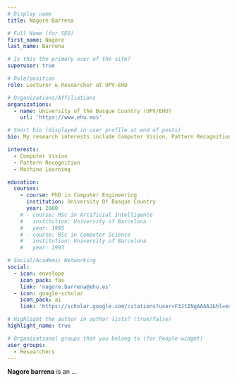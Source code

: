 ```yaml
---
# Display name
title: Nagore Barrena

# Full Name (for SEO)
first_name: Nagore  
last_name: Barrena

# Is this the primary user of the site?
superuser: true

# Role/position
role: Lecturer & Researcher at UPV-EHU

# Organizations/Affiliations
organizations:
  - name: University of the Basque Country (UPV/EHU)
    url: 'https://www.ehu.eus'

# Short bio (displayed in user profile at end of posts)
bio: My research interests include Computer Vision, Pattern Recognition, and Machine Learning.

interests:
  - Computer Vision
  - Pattern Recognition
  - Machine Learning

education:
  courses:
    - course: PhD in Computer Engineering
      institution: University Of Basque Country
      year: 2000
    # - course: MSc in Artificial Intelligence
    #   institution: University of Barcelona
    #   year: 1995
    # - course: BSc in Computer Science
    #   institution: University of Barcelona
    #   year: 1993

# Social/Academic Networking
social:
  - icon: envelope
    icon_pack: fas
    link: 'nagore.barrena@ehu.es'
  - icon: google-scholar
    icon_pack: ai
    link: 'https://scholar.google.com/citations?user=F3JtINgAAAAJ&hl=es'

# Highlight the author in author lists? (true/false)
highlight_name: true

# Organizational groups that you belong to (for People widget)
user_groups:
  - Researchers
---
```


**Nagore barrena** is an ...



